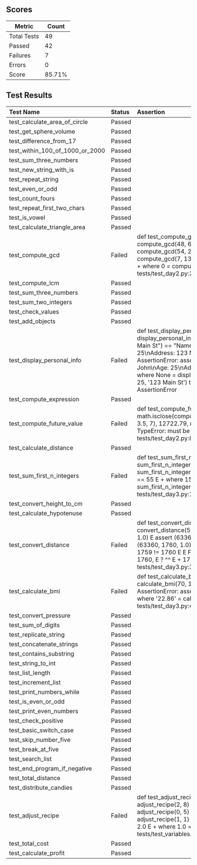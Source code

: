 ## Scores

| Metric      | Count |
|-------------|-------|
| Total Tests | 49    |
| Passed      | 42    |
| Failures    | 7     |
| Errors      | 0     |
| Score       | 85.71% |

## Test Results

| Test Name                       | Status   | Assertion                                                                                                                                                                                                                                                                                                                                                     |
|:--------------------------------|:---------|:--------------------------------------------------------------------------------------------------------------------------------------------------------------------------------------------------------------------------------------------------------------------------------------------------------------------------------------------------------------|
| test_calculate_area_of_circle   | Passed   |                                                                                                                                                                                                                                                                                                                                                               |
| test_get_sphere_volume          | Passed   |                                                                                                                                                                                                                                                                                                                                                               |
| test_difference_from_17         | Passed   |                                                                                                                                                                                                                                                                                                                                                               |
| test_within_100_of_1000_or_2000 | Passed   |                                                                                                                                                                                                                                                                                                                                                               |
| test_sum_three_numbers          | Passed   |                                                                                                                                                                                                                                                                                                                                                               |
| test_new_string_with_is         | Passed   |                                                                                                                                                                                                                                                                                                                                                               |
| test_repeat_string              | Passed   |                                                                                                                                                                                                                                                                                                                                                               |
| test_even_or_odd                | Passed   |                                                                                                                                                                                                                                                                                                                                                               |
| test_count_fours                | Passed   |                                                                                                                                                                                                                                                                                                                                                               |
| test_repeat_first_two_chars     | Passed   |                                                                                                                                                                                                                                                                                                                                                               |
| test_is_vowel                   | Passed   |                                                                                                                                                                                                                                                                                                                                                               |
| test_calculate_triangle_area    | Passed   |                                                                                                                                                                                                                                                                                                                                                               |
| test_compute_gcd                | Failed   | def test_compute_gcd():     assert compute_gcd(48, 64) == 16     assert compute_gcd(54, 24) == 6 >    assert compute_gcd(7, 13) == 1 E    assert 0 == 1 E    + where 0 = compute_gcd(7, 13) tests/test_day2.py:22: AssertionError                                                                                                                             |
| test_compute_lcm                | Passed   |                                                                                                                                                                                                                                                                                                                                                               |
| test_sum_three_numbers          | Passed   |                                                                                                                                                                                                                                                                                                                                                               |
| test_sum_two_integers           | Passed   |                                                                                                                                                                                                                                                                                                                                                               |
| test_check_values               | Passed   |                                                                                                                                                                                                                                                                                                                                                               |
| test_add_objects                | Passed   |                                                                                                                                                                                                                                                                                                                                                               |
| test_display_personal_info      | Failed   | def test_display_personal_info(): >    assert display_personal_info("John", 25, "123 Main St") == "Name: John\nAge: 25\nAddress: 123 Main St" E    AssertionError: assert None == 'Name: John\nAge: 25\nAddress: 123 Main St' E    + where None = display_personal_info('John', 25, '123 Main St') tests/test_day2.py:68: AssertionError                      |
| test_compute_expression         | Passed   |                                                                                                                                                                                                                                                                                                                                                               |
| test_compute_future_value       | Failed   | def test_compute_future_value(): >    assert math.isclose(compute_future_value(10000, 3.5, 7), 12722.79, rel_tol=1e-2) E    TypeError: must be real number, not str tests/test_day2.py:84: TypeError                                                                                                                                                          |
| test_calculate_distance         | Passed   |                                                                                                                                                                                                                                                                                                                                                               |
| test_sum_first_n_integers       | Failed   | def test_sum_first_n_integers():     assert sum_first_n_integers(5) == 15 >    assert sum_first_n_integers(10) == 55 E    assert 15 == 55 E    + where 15 = sum_first_n_integers(10) tests/test_day3.py:11: AssertionError                                                                                                                                    |
| test_convert_height_to_cm       | Passed   |                                                                                                                                                                                                                                                                                                                                                               |
| test_calculate_hypotenuse       | Passed   |                                                                                                                                                                                                                                                                                                                                                               |
| test_convert_distance           | Failed   | def test_convert_distance(): >    assert convert_distance(5280) == (63360, 1760, 1.0) E    assert (63360, 1759, 1.0) == (63360, 1760, 1.0) E     E     At index 1 diff: 1759 != 1760 E     E     Full diff: E      ( E        63360, E     -   1760, E     ?    ^^ E     +   1759, E     ?    ^^ E        1.0, E      ) tests/test_day3.py:34: AssertionError |
| test_calculate_bmi              | Failed   | def test_calculate_bmi(): >    assert calculate_bmi(70, 1.75) == 22.86 E    AssertionError: assert '22.86' == 22.86 E    + where '22.86' = calculate_bmi(70, 1.75) tests/test_day3.py:42: AssertionError                                                                                                                                                      |
| test_convert_pressure           | Passed   |                                                                                                                                                                                                                                                                                                                                                               |
| test_sum_of_digits              | Passed   |                                                                                                                                                                                                                                                                                                                                                               |
| test_replicate_string           | Passed   |                                                                                                                                                                                                                                                                                                                                                               |
| test_concatenate_strings        | Passed   |                                                                                                                                                                                                                                                                                                                                                               |
| test_contains_substring         | Passed   |                                                                                                                                                                                                                                                                                                                                                               |
| test_string_to_int              | Passed   |                                                                                                                                                                                                                                                                                                                                                               |
| test_list_length                | Passed   |                                                                                                                                                                                                                                                                                                                                                               |
| test_increment_list             | Passed   |                                                                                                                                                                                                                                                                                                                                                               |
| test_print_numbers_while        | Passed   |                                                                                                                                                                                                                                                                                                                                                               |
| test_is_even_or_odd             | Passed   |                                                                                                                                                                                                                                                                                                                                                               |
| test_print_even_numbers         | Passed   |                                                                                                                                                                                                                                                                                                                                                               |
| test_check_positive             | Passed   |                                                                                                                                                                                                                                                                                                                                                               |
| test_basic_switch_case          | Passed   |                                                                                                                                                                                                                                                                                                                                                               |
| test_skip_number_five           | Passed   |                                                                                                                                                                                                                                                                                                                                                               |
| test_break_at_five              | Passed   |                                                                                                                                                                                                                                                                                                                                                               |
| test_search_list                | Passed   |                                                                                                                                                                                                                                                                                                                                                               |
| test_end_program_if_negative    | Passed   |                                                                                                                                                                                                                                                                                                                                                               |
| test_total_distance             | Passed   |                                                                                                                                                                                                                                                                                                                                                               |
| test_distribute_candies         | Passed   |                                                                                                                                                                                                                                                                                                                                                               |
| test_adjust_recipe              | Failed   | def test_adjust_recipe():     assert adjust_recipe(2, 8) == 4.0     assert adjust_recipe(0, 5) == 0.0 >    assert adjust_recipe(1, 1) == 2.0 E    assert 1.0 == 2.0 E    + where 1.0 = adjust_recipe(1, 1) tests/test_variables.py:27: AssertionError                                                                                                         |
| test_total_cost                 | Passed   |                                                                                                                                                                                                                                                                                                                                                               |
| test_calculate_profit           | Passed   |                                                                                                                                                                                                                                                                                                                                                               |
